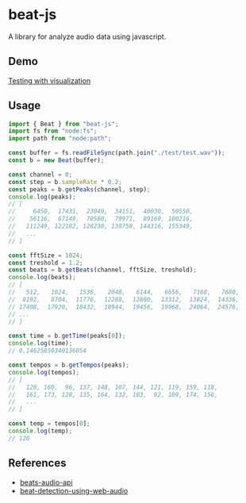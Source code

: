 # beat-js

A library for analyze audio data using javascript.

## Demo

[Testing with visualization](https://shinich39.github.io/beat-js/)

## Usage

```js
import { Beat } from "beat-js";
import fs from "node:fs";
import path from "node:path";

const buffer = fs.readFileSync(path.join("./test/test.wav"));
const b = new Beat(buffer);

const channel = 0;
const step = b.sampleRate * 0.2;
const peaks = b.getPeaks(channel, step);
console.log(peaks);
// [
//     6450,  17431,  23049,  34151,  40030,  50550,
//    56116,  67149,  70580,  79971,  89169, 100216,
//   111249, 122182, 128230, 138750, 144316, 155349,
//   ...
// ]

const fftSize = 1024;
const treshold = 1.2;
const beats = b.getBeats(channel, fftSize, treshold);
console.log(beats);
// [
//   512,   1024,   1536,   2048,   6144,   6656,   7168,   7680,
//  8192,   8704,  11776,  12288,  12800,  13312,  13824,  14336,
// 17408,  17920,  18432,  18944,  19456,  19968,  24064,  24576,
// ...
// ]

const time = b.getTime(peaks[0]);
console.log(time);
// 0.14625850340136054

const tempos = b.getTempos(peaks);
console.log(tempos);
// [
//   120, 160,  96, 137, 148, 107, 144, 121, 119, 159, 118,
//   161, 173, 128, 135, 164, 132, 103,  92, 109, 174, 156,
//   ...
// ]

const temp = tempos[0];
console.log(temp);
// 120
```

## References

- [beats-audio-api](https://github.com/JMPerez/beats-audio-api/)
- [beat-detection-using-web-audio](http://joesul.li/van/beat-detection-using-web-audio/)

